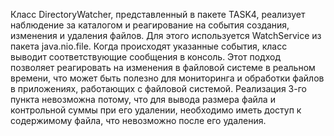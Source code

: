 Класс DirectoryWatcher, представленный в пакете TASK4, реализует наблюдение за каталогом и реагирование на события создания, изменения и удаления файлов. Для этого используется WatchService из пакета java.nio.file. Когда происходят указанные события, класс выводит соответствующие сообщения в консоль.
Этот подход позволяет реагировать на изменения в файловой системе в реальном времени, что может быть полезно для мониторинга и обработки файлов в приложениях, работающих с файловой системой. Реализация 3-го пункта невозможна потому, что для вывода размера файла и контрольной суммы при его удалении, необходимо иметь доступ к содержимому файла, что невозможно после его удаления. 
